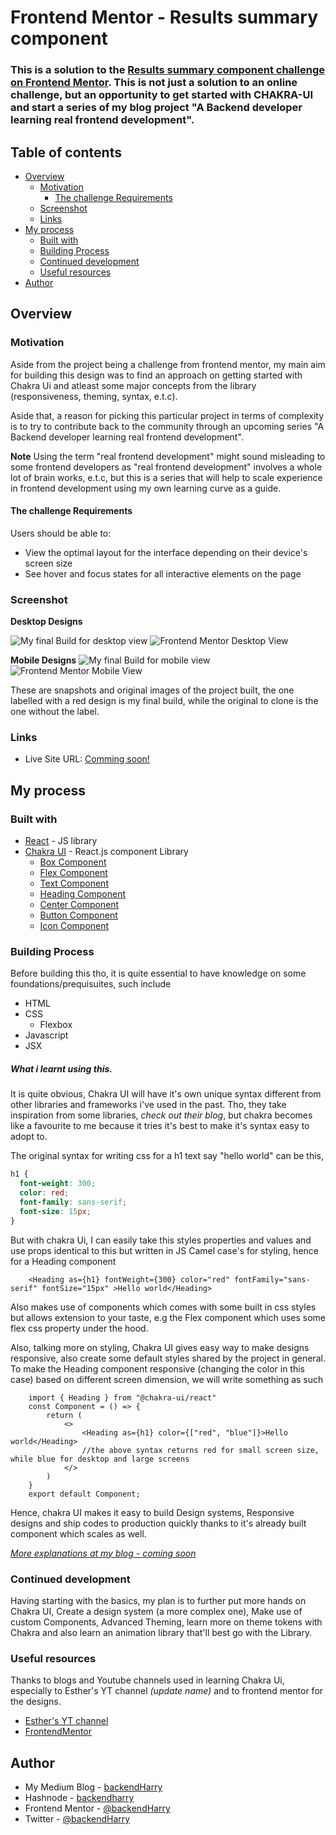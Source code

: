 # Frontend Mentor - Results summary component

### This is a solution to the [Results summary component challenge on Frontend Mentor](https://www.frontendmentor.io/challenges/results-summary-component-CE_K6s0maV). This is not just a solution to an online challenge, but an opportunity to get started with CHAKRA-UI and start a series of my blog project "A Backend developer learning real frontend development".

## Table of contents

- [Overview](#overview)
  - [Motivation](#Motivation)
    - [The challenge Requirements](#the-challenge-requirements-from-frontend-mentor)
  - [Screenshot](#screenshot)
  - [Links](#links)
- [My process](#my-process)
  - [Built with](#built-with)
  - [Building Process](#building-process)
  - [Continued development](#continued-development)
  - [Useful resources](#useful-resources)
- [Author](#author)

## Overview

### Motivation

Aside from the project being a challenge from frontend mentor, my main aim for building this design was to find an approach on getting started with Chakra Ui and atleast some major concepts from the library (responsiveness, theming, syntax, e.t.c).

Aside that, a reason for picking this particular project in terms of complexity is to try to contribute back to the community through an upcoming series "A Backend developer learning real frontend development".

**Note** Using the term "real frontend development" might sound misleading to some frontend developers as "real frontend development" involves a whole lot of brain works, e.t.c, but this is a series that will help to scale experience in frontend development using my own learning curve as a guide.

#### The challenge Requirements

Users should be able to:

- View the optimal layout for the interface depending on their device's screen size
- See hover and focus states for all interactive elements on the page

### Screenshot

**Desktop Designs**

![My final Build for desktop view](<./final%20build%20designs/summary%20card%20desktop%20(2)_LI.jpg>)
![Frontend Mentor Desktop View](./final%20build%20designs/desktop-design.jpg)

**Mobile Designs**
![My final Build for mobile view](./final%20build%20designs/summary%20card%20mobile.jpg)
![Frontend Mentor Mobile View](./final%20build%20designs/mobile-design.jpg)

These are snapshots and original images of the project built, the one labelled with a red design is my final build, while the original to clone is the one without the label.

### Links

- Live Site URL: [Comming soon!](https://your-live-site-url.com)

## My process

### Built with

- [React](https://reactjs.org/) - JS library
- [Chakra UI](chakra-ui.com) - React.js component Library
  - [Box Component]()
  - [Flex Component]()
  - [Text Component]()
  - [Heading Component]()
  - [Center Component]()
  - [Button Component]()
  - [Icon Component]()

### Building Process

Before building this tho, it is quite essential to have knowledge on some foundations/prequisuites, such include

- HTML
- CSS
  - Flexbox
- Javascript
- JSX

##### What i learnt using this.

It is quite obvious, Chakra UI will have it's own unique syntax different from other libraries and frameworks i've used in the past. Tho, they take inspiration from some libraries, _check out their blog_, but chakra becomes like a favourite to me because it tries it's best to make it's syntax easy to adopt to.

The original syntax for writing css for a h1 text say "hello world" can be this,

```css
h1 {
  font-weight: 300;
  color: red;
  font-family: sans-serif;
  font-size: 15px;
}
```

But with chakra Ui, I can easily take this styles properties and values and use props identical to this but written in JS Camel case's for styling, hence for a Heading component

```JSX
    <Heading as={h1} fontWeight={300} color="red" fontFamily="sans-serif" fontSize="15px" >Hello world</Heading>
```

Also makes use of components which comes with some built in css styles but allows extension to your taste, e.g the Flex component which uses some flex css property under the hood.

Also, talking more on styling, Chakra UI gives easy way to make designs responsive, also create some default styles shared by the project in general. To make the Heading component responsive (changing the color in this case) based on different screen dimension, we will write something as such

```JSX
    import { Heading } from "@chakra-ui/react"
    const Component = () => {
        return (
            <>
                <Heading as={h1} color={["red", "blue"]}>Hello world</Heading>
                //the above syntax returns red for small screen size, while blue for desktop and large screens
            </>
        )
    }
    export default Component;
```

Hence, chakra UI makes it easy to build Design systems, Responsive designs and ship codes to production quickly thanks to it's already built component which scales as well.

[_More explanations at my blog - coming soon_](www.---.com)

### Continued development

Having starting with the basics, my plan is to further put more hands on Chakra UI, Create a design system (a more complex one), Make use of custom Components, Advanced Theming, learn more on theme tokens with Chakra and also learn an animation library that'll best go with the Library.

### Useful resources

Thanks to blogs and Youtube channels used in learning Chakra Ui, especially to Esther's YT channel _(update name)_ and to frontend mentor for the designs.

- [Esther's YT channel](https://www.esthers's-YT.com)
- [FrontendMentor](www.frontendMentor.com)

## Author

- My Medium Blog - [backendHarry](https://www.your-site.com)
- Hashnode - [backendharry]()
- Frontend Mentor - [@backendHarry](https://www.frontendmentor.io/profile/yourusername)
- Twitter - [@backendHarry](https://www.twitter.com/backendHarry)
